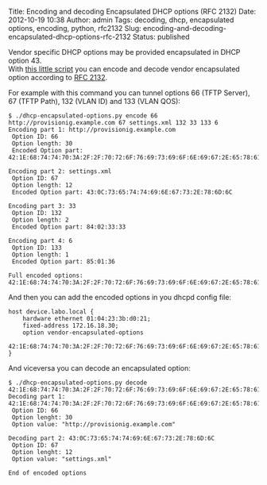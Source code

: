 Title: Encoding and decoding Encapsulated DHCP options (RFC 2132)
Date: 2012-10-19 10:38
Author: admin
Tags: decoding, dhcp, encapsulated options, encoding, python, rfc2132
Slug: encoding-and-decoding-encapsulated-dhcp-options-rfc-2132
Status: published

Vendor specific DHCP options may be provided encapsulated in DHCP option
43.  
With [this little script](https://github.com/pbertera/junk/tree/master/dhcp-encapsulated-options) you
can encode and decode vendor encapsulated option according to [RFC
2132](http://www.ietf.org/rfc/rfc2132.txt).

For example with this command you can tunnel options 66 (TFTP Server),
67 (TFTP Path), 132 (VLAN ID) and 133 (VLAN QOS):

```
$ ./dhcp-encapsulated-options.py encode 66 http://provisionig.example.com 67 settings.xml 132 33 133 6
Encoding part 1: http://provisionig.example.com
 Option ID: 66
 Option length: 30
 Encoded Option part: 42:1E:68:74:74:70:3A:2F:2F:70:72:6F:76:69:73:69:6F:6E:69:67:2E:65:78:61:6D:70:6C:65:2E:63:6F:6D
 
Encoding part 2: settings.xml
 Option ID: 67
 Option length: 12
 Encoded Option part: 43:0C:73:65:74:74:69:6E:67:73:2E:78:6D:6C
 
Encoding part 3: 33
 Option ID: 132
 Option length: 2
 Encoded Option part: 84:02:33:33
 
Encoding part 4: 6
 Option ID: 133
 Option length: 1
 Encoded Option part: 85:01:36
 
Full encoded options: 42:1E:68:74:74:70:3A:2F:2F:70:72:6F:76:69:73:69:6F:6E:69:67:2E:65:78:61:6D:70:6C:65:2E:63:6F:6D:43:0C:73:65:74:74:69:6E:67:73:2E:78:6D:6C:84:02:33:33:85:01:36
```

And then you can add the encoded options in you dhcpd config file:

```
host device.labo.local {  
    hardware ethernet 01:04:23:3b:d0:21;  
    fixed-address 172.16.18.30;  
    option vendor-encapsulated-options
    42:1E:68:74:74:70:3A:2F:2F:70:72:6F:76:69:73:69:6F:6E:69:67:2E:65:78:61:6D:70:6C:65:2E:63:6F:6D:43:0C:73:65:74:74:69:6E:67:73:2E:78:6D:6C:84:02:33:33:85:01:36;  
}
```

And viceversa you can decode an encapsulated option:


```
$ ./dhcp-encapsulated-options.py decode 42:1E:68:74:74:70:3A:2F:2F:70:72:6F:76:69:73:69:6F:6E:69:67:2E:65:78:61:6D:70:6C:65:2E:63:6F:6D:43:0C:73:65:74:74:69:6E:67:73:2E:78:6D:6C
Decoding part 1: 42:1E:68:74:74:70:3A:2F:2F:70:72:6F:76:69:73:69:6F:6E:69:67:2E:65:78:61:6D:70:6C:65:2E:63:6F:6D
 Option ID: 66
 Option lenght: 30
 Option value: "http://provisionig.example.com"
 
Decoding part 2: 43:0C:73:65:74:74:69:6E:67:73:2E:78:6D:6C
 Option ID: 67
 Option lenght: 12
 Option value: "settings.xml"
 
End of encoded options
```
